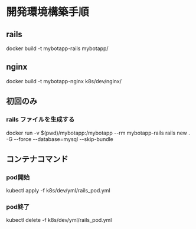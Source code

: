 # 開発環境構築手順
## rails
docker build -t mybotapp-rails mybotapp/

## nginx
docker build -t mybotapp-nginx k8s/dev/nginx/

## 初回のみ
### rails ファイルを生成する
docker run -v $(pwd)/mybotapp:/mybotapp --rm mybotapp-rails rails new . -G --force --database=mysql --skip-bundle

## コンテナコマンド
### pod開始
kubectl apply -f k8s/dev/yml/rails_pod.yml
### pod終了
kubectl delete -f k8s/dev/yml/rails_pod.yml
